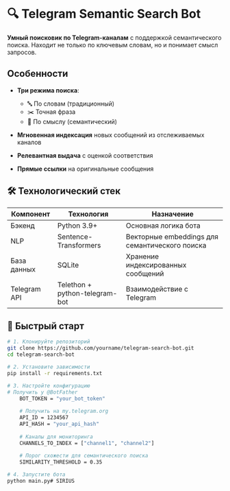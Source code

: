 # 🔍 Telegram Semantic Search Bot

**Умный поисковик по Telegram-каналам** с поддержкой семантического поиска. Находит не только по ключевым словам, но и понимает смысл запросов.

##  Особенности

- **Три режима поиска**:
  - 🔤 По словам (традиционный)
  - ✂️ Точная фраза
  - 🧠 По смыслу (семантический)
  
- **Мгновенная индексация** новых сообщений из отслеживаемых каналов
- **Релевантная выдача** с оценкой соответствия
- **Прямые ссылки** на оригинальные сообщения

## 🛠 Технологический стек

| Компонент       | Технология         | Назначение                          |
|----------------|--------------------|------------------------------------|
| Бэкенд         | Python 3.9+        | Основная логика бота               |
| NLP            | Sentence-Transformers | Векторные embeddings для семантического поиска |
| База данных    | SQLite             | Хранение индексированных сообщений |
| Telegram API   | Telethon + python-telegram-bot | Взаимодействие с Telegram |

## 🚀 Быстрый старт

```bash
# 1. Клонируйте репозиторий
git clone https://github.com/yourname/telegram-search-bot.git
cd telegram-search-bot

# 2. Установите зависимости
pip install -r requirements.txt

# 3. Настройте конфигурацию
# Получить у @BotFather
    BOT_TOKEN = "your_bot_token"  
    
    # Получить на my.telegram.org
    API_ID = 1234567
    API_HASH = "your_api_hash"
    
    # Каналы для мониторинга
    CHANNELS_TO_INDEX = ["channel1", "channel2"]
    
    # Порог схожести для семантического поиска
    SIMILARITY_THRESHOLD = 0.35

# 4. Запустите бота
python main.py#   S I R I U S  
 